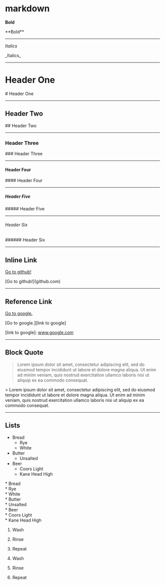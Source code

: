 # markdown

**Bold**

\*\*Bold\*\*

---

_Italics_

\_Italics\_

---

# Header One
\# Header One

---

## Header Two
\#\# Header Two

---

### Header Three
\#\#\# Header Three

---

#### Header Four
\#\#\#\# Header Four

---

##### Header Five
\#\#\#\#\# Header Five

---

###### Header Six
\#\#\#\#\#\# Header Six

---

## Inline Link
[Go to github!](github.com)

\[Go to github!\](github.com)

---

## Reference Link
[Go to google.][link to google]

[link to google]: www.google.com

\[Go to google.\]\[link to google\]

\[link to google\]: www.google.com

---

## Block Quote
> Lorem ipsum dolor sit amet, consectetur adipiscing elit, sed do eiusmod tempor incididunt ut labore et dolore magna aliqua. Ut enim ad minim veniam, quis nostrud exercitation ullamco laboris nisi ut aliquip ex ea commodo consequat.

\> Lorem ipsum dolor sit amet, consectetur adipiscing elit, sed do eiusmod tempor incididunt ut labore et dolore magna aliqua. Ut enim ad minim veniam, quis nostrud exercitation ullamco laboris nisi ut aliquip ex ea commodo consequat.

---

## Lists

* Bread
  * Rye
  * White
* Butter
  * Unsalted
* Beer
  * Coors Light
  * Kane Head High

\* Bread  
  \* Rye  
  \* White  
\* Butter  
  \* Unsalted  
\* Beer  
  \* Coors Light  
  \* Kane Head High  

1. Wash
2. Rinse
3. Repeat

1. Wash  
2. Rinse  
3. Repeat
